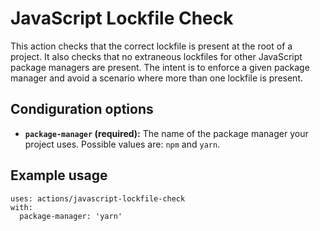 # JavaScript Lockfile Check

This action checks that the correct lockfile is present at the root of a
project. It also checks that no extraneous lockfiles for other JavaScript
package managers are present. The intent is to enforce a given package manager
and avoid a scenario where more than one lockfile is present.

## Condiguration options

- **`package-manager` (required):** The name of the package manager your project uses. Possible values are: `npm` and `yarn`.

## Example usage

```
uses: actions/javascript-lockfile-check
with:
  package-manager: 'yarn'
```
